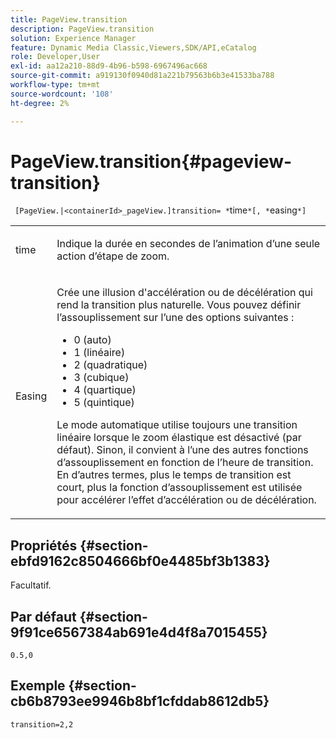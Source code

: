 ```yaml
---
title: PageView.transition
description: PageView.transition
solution: Experience Manager
feature: Dynamic Media Classic,Viewers,SDK/API,eCatalog
role: Developer,User
exl-id: aa12a210-88d9-4b96-b598-6967496ac668
source-git-commit: a919130f0940d81a221b79563b6b3e41533ba788
workflow-type: tm+mt
source-wordcount: '108'
ht-degree: 2%

---
```


# PageView.transition{#pageview-transition}

` [PageView.|<containerId>_pageView.]transition= *`time`*[, *`easing`*]`

<table id="table_E314540D347D47699C04EB80D20C0721"> 
 <tbody> 
  <tr> 
   <td colname="col1"> <p> <span class="codeph"><span class="varname"> time</span></span> </p> </td> 
   <td colname="col2"> <p> Indique la durée en secondes de l’animation d’une seule action d’étape de zoom. </p> </td> 
  </tr> 
  <tr> 
   <td colname="col1"> <p><span class="codeph"><span class="varname"> Easing</span></span> </p> </td> 
   <td colname="col2"> <p> Crée une illusion d'accélération ou de décélération qui rend la transition plus naturelle. Vous pouvez définir l’assouplissement sur l’une des options suivantes : </p> <p> 
     <ul id="ul_DA0D1CF2F2484410BFCCACA86661702E"> 
      <li id="li_93A2D53A53314D9594CEDC9EB20381D4">0 (auto) </li> 
      <li id="li_AD6A1F03DE544959BC4AA0DD97494F8C"> 1 (linéaire) </li> 
      <li id="li_816A3CE796E3415B9650DDA204412A6A"> 2 (quadratique) </li> 
      <li id="li_EF00BF6CA2AA48FEB54015FFBA9F8DD4"> 3 (cubique) </li> 
      <li id="li_F3CB7F0821AF489C84A0CA155F5031A2"> 4 (quartique) </li> 
      <li id="li_F5B844DAF4CC453CA58BF09A660D139F"> 5 (quintique) </li> 
     </ul> </p> <p>Le mode automatique utilise toujours une transition linéaire lorsque le zoom élastique est désactivé (par défaut). Sinon, il convient à l’une des autres fonctions d’assouplissement en fonction de l’heure de transition. En d’autres termes, plus le temps de transition est court, plus la fonction d’assouplissement est utilisée pour accélérer l’effet d’accélération ou de décélération. </p> </td> 
  </tr> 
 </tbody> 
</table>

## Propriétés {#section-ebfd9162c8504666bf0e4485bf3b1383}

Facultatif.

## Par défaut {#section-9f91ce6567384ab691e4d4f8a7015455}

`0.5,0`

## Exemple {#section-cb6b8793ee9946b8bf1cfddab8612db5}

`transition=2,2`
